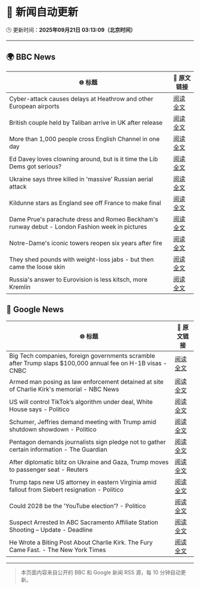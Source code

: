 # 🧠 新闻自动更新

🕒 更新时间：**2025年09月21日 03:13:09（北京时间）**

---

## 🌍 BBC News

| 🌐 标题 | 🔗 原文链接 |
|--------|-------------|
| Cyber-attack causes delays at Heathrow and other European airports | [阅读全文](https://www.bbc.com/news/articles/c3drpgv33pxo?at_medium=RSS&at_campaign=rss) |
| British couple held by Taliban arrive in UK after release | [阅读全文](https://www.bbc.com/news/articles/cly6ve2dg66o?at_medium=RSS&at_campaign=rss) |
| More than 1,000 people cross English Channel in one day | [阅读全文](https://www.bbc.com/news/articles/cdx20xenzgqo?at_medium=RSS&at_campaign=rss) |
| Ed Davey loves clowning around, but is it time the Lib Dems got serious? | [阅读全文](https://www.bbc.com/news/articles/c3e7ny8n44jo?at_medium=RSS&at_campaign=rss) |
| Ukraine says three killed in 'massive' Russian aerial attack | [阅读全文](https://www.bbc.com/news/articles/ce3253gxqvwo?at_medium=RSS&at_campaign=rss) |
| Kildunne stars as England see off France to make final | [阅读全文](https://www.bbc.com/sport/rugby-union/articles/cx20p2kx9r6o?at_medium=RSS&at_campaign=rss) |
| Dame Prue's parachute dress and Romeo Beckham's runway debut - London Fashion week in pictures | [阅读全文](https://www.bbc.com/news/articles/cd63n1wv8nlo?at_medium=RSS&at_campaign=rss) |
| Notre-Dame's iconic towers reopen six years after fire | [阅读全文](https://www.bbc.com/news/videos/cd9yyxnejeko?at_medium=RSS&at_campaign=rss) |
| They shed pounds with weight-loss jabs - but then came the loose skin | [阅读全文](https://www.bbc.com/news/articles/cx2500v087xo?at_medium=RSS&at_campaign=rss) |
| Russia's answer to Eurovision is less kitsch, more Kremlin | [阅读全文](https://www.bbc.com/news/articles/cre5vv0x31po?at_medium=RSS&at_campaign=rss) |

## 📰 Google News

| 🌐 标题 | 🔗 原文链接 |
|--------|-------------|
| Big Tech companies, foreign governments scramble after Trump slaps $100,000 annual fee on H-1B visas - CNBC | [阅读全文](https://news.google.com/rss/articles/CBMigwFBVV95cUxNeGlxaGJBNFVIcHY4SS1SS3BsTzhQeDFuZ296WXlLellZb25ldDRpZjBrU3VCRVdrdzczZ0ZSWDBrT3FoaWNRT1RpbFVianZwZGtBb3VfbVd2REQzRmlScWltOXdRRjNGVjZBSEFkbFRLa2dvV2VrQ2lOMmN6NjlMbjg3UdIBiAFBVV95cUxPdEg3TWI4eTZ2aFFzWjg4c1liNUNMZEN5X0hDOEVKNTU2U0R6MFluQXBLVmtNU1FTY3I0Rkdva0VqeUIwY3JyYWdMWm5TcTlYSTlVT3BVMW1qazRSOHRCSlhTVGp1NURGNnZ2TzdaSWFkdUVmQ2JXWWhwdjM1LXRYVG5ZRWVWSndI?oc=5) |
| Armed man posing as law enforcement detained at site of Charlie Kirk's memorial - NBC News | [阅读全文](https://news.google.com/rss/articles/CBMiuAFBVV95cUxORzJ6bkZJMkRKbzAyaDZUd0k2YUVKOXB0OXNIeHhOSE45dWtIYXJsb18yMkNGaTZYOXhBbTgtUmZxb2FMNGlmTGsxVzlpRVBPX3hSR3ZaMnN3NjhIQW1Qc0xRcGktLUx0ZUY5aHNrQVNURzQ1YndvQ0JDaFRadW1EM29fTEZack5MRlA1NmlJWVlENGRKRy11d1M2UUxoeF9DUjBDVXJuQmhYWUwtNnQtU21yeTdjWEVS0gFWQVVfeXFMTW1wSGI2ZGNKS0stSTBKcWxnOXBsV09YOFIwVzd0Znd0N2ZfSlluOHp0YXdBNGZqYVlfd2VJNV9NNXRud1lQQjQxWl9vMzMxN2stQXd4T2c?oc=5) |
| US will control TikTok’s algorithm under deal, White House says - Politico | [阅读全文](https://news.google.com/rss/articles/CBMigwFBVV95cUxPdDJtQXNwQjJJUDJxUHVyOUJIcDR1VERGZkJKRnpQcGhpY283YjdmOHA3bDR0U2JvVjJ0Zlg3U0swSVExYTd4VTNoWHpEd3VYQmtCeEpjZDUxR05tUllJZlQwRlkyMmhFQjlyYTJMbElKeFN4SnNRaWtwLWRWV3UtZTd2aw?oc=5) |
| Schumer, Jeffries demand meeting with Trump amid shutdown showdown - Politico | [阅读全文](https://news.google.com/rss/articles/CBMiigFBVV95cUxQNzBaT2g2N0p2aWpRZWFzZ29oUkxTeUlVbEk0NjMwZmlEU0lJY0I4TzR0V2hjSlkySU8xTnNkU1ZsUi1xdTFFYkFYX0JGLVRNdHJLby05NTVwcGlTVkstY0NGOVBiVTZWbUVoajhDdUgyYTVWUlFWTmIyWTBBMGdPcFNhV3lxeF9yamc?oc=5) |
| Pentagon demands journalists sign pledge not to gather certain information - The Guardian | [阅读全文](https://news.google.com/rss/articles/CBMikgFBVV95cUxNQ2hrOFUtVXNwcGpVQ3RzemI1a0xweFRkUVdVcGQ5NlRYdk42Z0t6clhYdElhQThnSG4tRDY2VGhsNXVkT245U3hSc0J0VzJ1WFVOZFdmdzlaSjRpTFhETC1jUDhhTWRFTXh5cEVlSGFXTVoxbWltMXF4UmpWVHFNR1ZBRjRpQkhTY1I0Njc1dGJ4UQ?oc=5) |
| After diplomatic blitz on Ukraine and Gaza, Trump moves to passenger seat - Reuters | [阅读全文](https://news.google.com/rss/articles/CBMisAFBVV95cUxQb3FMMDRsM2NqWWg0NkdDS1hUdE9mSDN3cHBNZWtCTzlVMXl2R1Uyd1dQcTItTmJobjA1QjV3bndvcGVIVDdyUEtYT3doVzdIWGZHM0FWV1R5X1kxbi1GZWhKV0M2VDR4ZlpHUEFFWnNrRm9WS0xqTnl0dTFWMDhmZUlCVlN4X3loU0R6aGROem1uMUVYc0EyRFlJX2ZYU096OHlUYTNsa20tREFmU2tqVw?oc=5) |
| Trump taps new US attorney in eastern Virginia amid fallout from Siebert resignation - Politico | [阅读全文](https://news.google.com/rss/articles/CBMimgFBVV95cUxNbnR4Tkl3TTNPWTI0Ql81V1piM0c0OWlsVVAzS3UwM0VENldTTDFReUdtbmdtdS1mcWZyT2IzV2VYa05IUHdIZ1VhaWhEWmdzS3NyX1hFRk1weGZaeGJWTlJRU0dKYmpORGZ4VktlbGJ0RXYtVXlDNmJja1U2b2E2YWwzcWdvYlZhaWVvVG5LVGhyY3Z6T0RHQl9B?oc=5) |
| Could 2028 be the 'YouTube election’? - Politico | [阅读全文](https://news.google.com/rss/articles/CBMikwFBVV95cUxPU2RYeVNwckJLaTIzVVRsMF9HNk5zbnNJVzVDQ3JBVzd6U2JsWWlUTUVRbHNVSU00NDNxaVp6b2RZWF9MeHE4OExwRmN1elZaSE9uV0M5ZjRLSEEzbW9ENkdnT0J4Vl9YclprQV85bjE3Qnp3N3JwdmRWc25iWFYwU2JkSmJST0dhWFFVb2NIMnBNdUE?oc=5) |
| Suspect Arrested In ABC Sacramento Affiliate Station Shooting – Update - Deadline | [阅读全文](https://news.google.com/rss/articles/CBMilAFBVV95cUxQaFN5OXV6UlJWRGhTV09WMWpITHhkRE5HZ2VWT0IydXJ4cWYtbE9fejljV0Z1NjJQYXNKVl8wMi0wem8yODVxdFU1RHF1ODBBdVFYLUVBY1BpRF9QcmhpakhLaWlqQ2VBeTBCYTN0amdYLWktemU4TmpOdzAzR0F6cmFCSGt5TnUzdExjbExTZEhlVzQz?oc=5) |
| He Wrote a Biting Post About Charlie Kirk. The Fury Came Fast. - The New York Times | [阅读全文](https://news.google.com/rss/articles/CBMigAFBVV95cUxOSms3WHItNjNzTXJtTzliN29DNlJidDV1UEp0bkgxM3hoMnY2MkE0bFJKdW9DZzNzZS1mRjFLMzh3M3VpekprLTdWWHdpRkROMFVfSGxmVzBZak5jVTZSenBTbDVwM0FsSGNxNXE3eFk3Umx3MktneExGT0JXRnpnXw?oc=5) |

---
> 本页面内容来自公开的 BBC 和 Google 新闻 RSS 源，每 10 分钟自动更新。